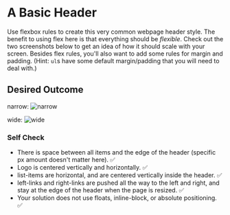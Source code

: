 # A Basic Header

Use flexbox rules to create this very common webpage header style. The benefit to using flex here is that everything should be _flexible_. Check out the two screenshots below to get an idea of how it should scale with your screen. Besides flex rules, you'll also want to add some rules for margin and padding. (Hint: `ul`s have some default margin/padding that you will need to deal with.)

## Desired Outcome

narrow:
![narrow](./desired-outcome-narrow.png)

wide: 
![wide](./desired-outcome-wide.png)

### Self Check
- There is space between all items and the edge of the header (specific px amount doesn't matter here). ✅
- Logo is centered vertically and horizontally. ✅
- list-items are horizontal, and are centered vertically inside the header. ✅
- left-links and right-links are pushed all the way to the left and right, and stay at the edge of the header when the page is resized. ✅
- Your solution does not use floats, inline-block, or absolute positioning. ✅